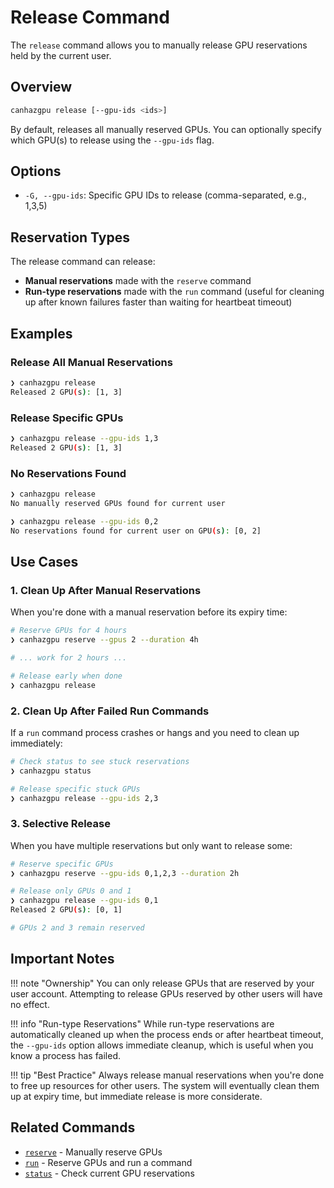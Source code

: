 # Release Command

The `release` command allows you to manually release GPU reservations held by the current user.

## Overview

```bash
canhazgpu release [--gpu-ids <ids>]
```

By default, releases all manually reserved GPUs. You can optionally specify which GPU(s) to release using the `--gpu-ids` flag.

## Options

- `-G, --gpu-ids`: Specific GPU IDs to release (comma-separated, e.g., 1,3,5)

## Reservation Types

The release command can release:
- **Manual reservations** made with the `reserve` command
- **Run-type reservations** made with the `run` command (useful for cleaning up after known failures faster than waiting for heartbeat timeout)

## Examples

### Release All Manual Reservations

```bash
❯ canhazgpu release
Released 2 GPU(s): [1, 3]
```

### Release Specific GPUs

```bash
❯ canhazgpu release --gpu-ids 1,3
Released 2 GPU(s): [1, 3]
```

### No Reservations Found

```bash
❯ canhazgpu release
No manually reserved GPUs found for current user

❯ canhazgpu release --gpu-ids 0,2
No reservations found for current user on GPU(s): [0, 2]
```

## Use Cases

### 1. Clean Up After Manual Reservations

When you're done with a manual reservation before its expiry time:

```bash
# Reserve GPUs for 4 hours
❯ canhazgpu reserve --gpus 2 --duration 4h

# ... work for 2 hours ...

# Release early when done
❯ canhazgpu release
```

### 2. Clean Up After Failed Run Commands

If a `run` command process crashes or hangs and you need to clean up immediately:

```bash
# Check status to see stuck reservations
❯ canhazgpu status

# Release specific stuck GPUs
❯ canhazgpu release --gpu-ids 2,3
```

### 3. Selective Release

When you have multiple reservations but only want to release some:

```bash
# Reserve specific GPUs
❯ canhazgpu reserve --gpu-ids 0,1,2,3 --duration 2h

# Release only GPUs 0 and 1
❯ canhazgpu release --gpu-ids 0,1
Released 2 GPU(s): [0, 1]

# GPUs 2 and 3 remain reserved
```

## Important Notes

!!! note "Ownership"
    You can only release GPUs that are reserved by your user account. Attempting to release GPUs reserved by other users will have no effect.

!!! info "Run-type Reservations"
    While run-type reservations are automatically cleaned up when the process ends or after heartbeat timeout, the `--gpu-ids` option allows immediate cleanup, which is useful when you know a process has failed.

!!! tip "Best Practice"
    Always release manual reservations when you're done to free up resources for other users. The system will eventually clean them up at expiry time, but immediate release is more considerate.

## Related Commands

- [`reserve`](usage-reserve.md) - Manually reserve GPUs
- [`run`](usage-run.md) - Reserve GPUs and run a command
- [`status`](usage-status.md) - Check current GPU reservations